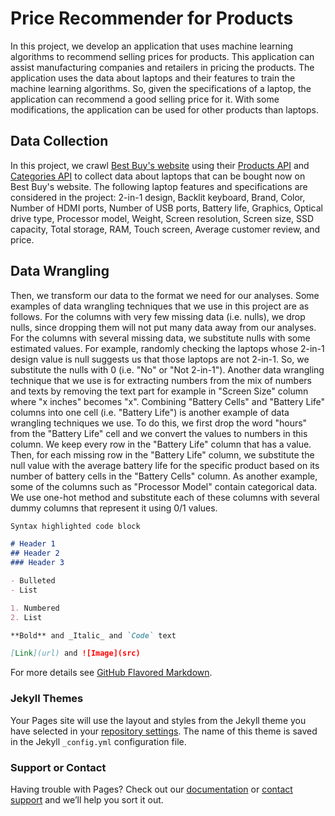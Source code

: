 # Price Recommender for Products

In this project, we develop an application that uses machine learning algorithms to recommend selling prices for products. This application can assist manufacturing companies and retailers in pricing the products. The application uses the data about laptops and their features to train the machine learning algorithms. So, given the specifications of a laptop, the application can recommend a good selling price for it. With some modifications, the application can be used for other products than laptops.

## Data Collection
In this project, we crawl [Best Buy's website](https://www.bestbuy.com/) using their [Products API](https://bestbuyapis.github.io/api-documentation/#products-api) and [Categories API](https://bestbuyapis.github.io/api-documentation/#categories-api) to collect data about laptops that can be bought now on Best Buy's website. The following laptop features and specifications are considered in the project: 2-in-1 design, Backlit keyboard, Brand, Color, Number of HDMI ports, Number of USB ports, Battery life, Graphics, Optical drive type, Processor model, Weight, Screen resolution, Screen size, SSD capacity, Total storage, RAM, Touch screen, Average customer review, and price.

## Data Wrangling
Then, we transform our data to the format we need for our analyses. Some examples of data wrangling techniques that we use in this project are as follows. For the columns with very few missing data (i.e. nulls), we drop nulls, since dropping them will not put many data away from our analyses. For the columns with several missing data, we substitute nulls with some estimated values. For example, randomly checking the laptops whose 2-in-1 design value is null suggests us that those laptops are not 2-in-1. So, we substitute the nulls with 0 (i.e. "No" or "Not 2-in-1"). Another data wrangling technique that we use is for extracting numbers from the mix of numbers and texts by removing the text part for example in "Screen Size" column where "x inches" becomes "x". Combining "Battery Cells" and "Battery Life" columns into one cell (i.e. "Battery Life") is another example of data wrangling techniques we use. To do this, we first drop the word "hours" from the "Battery Life" cell and we convert the values to numbers in this column. We keep every row in the "Battery Life" column that has a value. Then, for each missing row in the "Battery Life" column, we substitute the null value with the average battery life for the specific product based on its number of battery cells in the "Battery Cells" column. As another example, some of the columns such as "Processor Model" contain categorical data. We use one-hot method and substitute each of these columns with several dummy columns that represent it using 0/1 values.

```markdown
Syntax highlighted code block

# Header 1
## Header 2
### Header 3

- Bulleted
- List

1. Numbered
2. List

**Bold** and _Italic_ and `Code` text

[Link](url) and ![Image](src)
```

For more details see [GitHub Flavored Markdown](https://guides.github.com/features/mastering-markdown/).

### Jekyll Themes

Your Pages site will use the layout and styles from the Jekyll theme you have selected in your [repository settings](https://github.com/mahnazasghari/ProductPriceRecommender/settings). The name of this theme is saved in the Jekyll `_config.yml` configuration file.

### Support or Contact

Having trouble with Pages? Check out our [documentation](https://help.github.com/categories/github-pages-basics/) or [contact support](https://github.com/contact) and we’ll help you sort it out.
